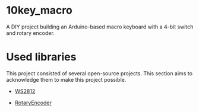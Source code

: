 # 10key_macro
A DIY project building an Arduino-based macro keyboard with a 4-bit switch and rotary encoder.




# Used libraries
This project consisted of several open-source projects. This section aims to acknowledge them to make this project possible.

- [WS2812](https://github.com/cpldcpu/light_ws2812)

- [RotaryEncoder](https://github.com/mathertel/RotaryEncoder/)
